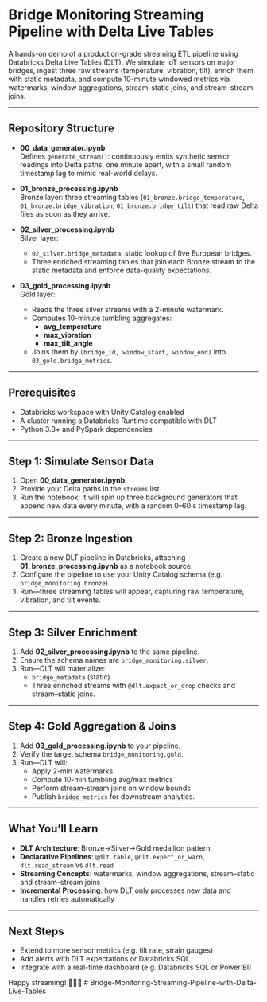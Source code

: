 # Bridge Monitoring Streaming Pipeline with Delta Live Tables

A hands-on demo of a production-grade streaming ETL pipeline using Databricks Delta Live Tables (DLT). We simulate IoT sensors on major bridges, ingest three raw streams (temperature, vibration, tilt), enrich them with static metadata, and compute 10-minute windowed metrics via watermarks, window aggregations, stream-static joins, and stream-stream joins.

---

## Repository Structure

- **00_data_generator.ipynb**  
  Defines `generate_stream()`: continuously emits synthetic sensor readings into Delta paths, one minute apart, with a small random timestamp lag to mimic real-world delays.

- **01_bronze_processing.ipynb**  
  Bronze layer: three streaming tables (`01_bronze.bridge_temperature`, `01_bronze.bridge_vibration`, `01_bronze.bridge_tilt`) that read raw Delta files as soon as they arrive.

- **02_silver_processing.ipynb**  
  Silver layer:  
  - `02_silver.bridge_metadata`: static lookup of five European bridges.  
  - Three enriched streaming tables that join each Bronze stream to the static metadata and enforce data-quality expectations.

- **03_gold_processing.ipynb**  
  Gold layer:  
  - Reads the three silver streams with a 2-minute watermark.  
  - Computes 10-minute tumbling aggregates:  
    - **avg_temperature**  
    - **max_vibration**  
    - **max_tilt_angle**  
  - Joins them by `(bridge_id, window_start, window_end)` into `03_gold.bridge_metrics`.

---

## Prerequisites

- Databricks workspace with Unity Catalog enabled  
- A cluster running a Databricks Runtime compatible with DLT  
- Python 3.8+ and PySpark dependencies 

---

## Step 1: Simulate Sensor Data

1. Open **00_data_generator.ipynb**.  
2. Provide your Delta paths in the `streams` list.  
3. Run the notebook; it will spin up three background generators that append new data every minute, with a random 0–60 s timestamp lag.

---

## Step 2: Bronze Ingestion

1. Create a new DLT pipeline in Databricks, attaching **01_bronze_processing.ipynb** as a notebook source.  
2. Configure the pipeline to use your Unity Catalog schema (e.g. `bridge_monitoring.bronze`).  
3. Run—three streaming tables will appear, capturing raw temperature, vibration, and tilt events.

---

## Step 3: Silver Enrichment

1. Add **02_silver_processing.ipynb** to the same pipeline.  
2. Ensure the schema names are `bridge_monitoring.silver`.  
3. Run—DLT will materialize:  
   - `bridge_metadata` (static)  
   - Three enriched streams with `@dlt.expect_or_drop` checks and stream–static joins.

---

## Step 4: Gold Aggregation & Joins

1. Add **03_gold_processing.ipynb** to your pipeline.  
2. Verify the target schema `bridge_monitoring.gold`.  
3. Run—DLT will:  
   - Apply 2-min watermarks  
   - Compute 10-min tumbling avg/max metrics  
   - Perform stream–stream joins on window bounds  
   - Publish `bridge_metrics` for downstream analytics.

---

## What You’ll Learn

- **DLT Architecture**: Bronze→Silver→Gold medallion pattern  
- **Declarative Pipelines**: `@dlt.table`, `@dlt.expect_or_warn`, `dlt.read_stream` vs `dlt.read`  
- **Streaming Concepts**: watermarks, window aggregations, stream–static and stream–stream joins  
- **Incremental Processing**: how DLT only processes new data and handles retries automatically  

---

## Next Steps

- Extend to more sensor metrics (e.g. tilt rate, strain gauges)  
- Add alerts with DLT expectations or Databricks SQL  
- Integrate with a real-time dashboard (e.g. Databricks SQL or Power BI)  

Happy streaming! 🚧🌉🚀  # Bridge-Monitoring-Streaming-Pipeline-with-Delta-Live-Tables

